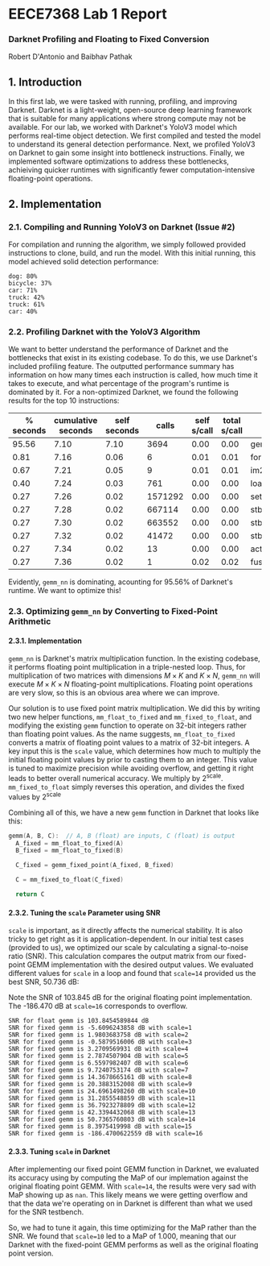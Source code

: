 # EECE7368 Lab 1 Report

### Darknet Profiling and Floating to Fixed Conversion

Robert D'Antonio and Baibhav Pathak

## 1. Introduction

In this first lab, we were tasked with running, profiling, and improving Darknet. Darknet is a light-weight, open-source deep learning framework that is suitable for many applications where strong compute may not be available. For our lab, we worked with Darknet's YoloV3 model which performs real-time object detection. We first compiled and tested the model to understand its general detection performance. Next, we profiled YoloV3 on Darknet to gain some insight into bottleneck instructions. Finally, we implemented software optimizations to address these bottlenecks, achieiving quicker runtimes with significantly fewer computation-intensive floating-point operations. 

## 2. Implementation

### 2.1. Compiling and Running YoloV3 on Darknet (Issue #2)

For compilation and running the algorithm, we simply followed provided instructions to clone, build, and run the model. With this initial running, this model achieved solid detection performance:

```
dog: 80%    
bicycle: 37%    
car: 71%    
truck: 42%    
truck: 61%    
car: 40%  
```

### 2.2. Profiling Darknet with the YoloV3 Algorithm

We want to better understand the performance of Darknet and the bottlenecks that exist in its existing codebase. To do this, we use Darknet's included profiling feature. The outputted performance summary has information on how many times each instruction is called, how much time it takes to execute, and what percentage of the program's runtime is dominated by it. For a non-optimized Darknet, we found the following results for the top 10 instructions:

|   % seconds   | cumulative seconds | self seconds  | calls   | self s/call | total s/call | name                                     |
|-------|------------|-------|---------|--------|-------|------------------------------------------|
| 95.56 | 7.10       | 7.10  | 3694    | 0.00   | 0.00  | gemm_nn                                  |
|  0.81 | 7.16       | 0.06  | 6       | 0.01   | 0.01  | forward_maxpool_layer_avx               |
|  0.67 | 7.21       | 0.05  | 9       | 0.01   | 0.01  | im2col_cpu_ext                          |
|  0.40 | 7.24       | 0.03  | 761     | 0.00   | 0.00  | load_image_stb                          |
|  0.27 | 7.26       | 0.02  | 1571292 | 0.00   | 0.00  | set_pixel                                |
|  0.27 | 7.28       | 0.02  | 667114  | 0.00   | 0.00  | stbiw__jpg_writeBits                    |
|  0.27 | 7.30       | 0.02  | 663552  | 0.00   | 0.00  | stbiw__jpg_DCT                          |
|  0.27 | 7.32       | 0.02  | 41472   | 0.00   | 0.00  | stbiw__jpg_processDU                    |
|  0.27 | 7.34       | 0.02  | 13      | 0.00   | 0.00  | activate_array_cpu_custom                |
|  0.27 | 7.36       | 0.02  | 1       | 0.02   | 0.02  | fuse_conv_batchnorm                      |

Evidently, `gemm_nn` is dominating, acounting for 95.56% of Darknet's runtime. We want to optimize this!

### 2.3. Optimizing `gemm_nn` by Converting to Fixed-Point Arithmetic

#### 2.3.1. Implementation

`gemm_nn` is Darknet's matrix multiplication function. In the existing codebase, it performs floating point multiplication in a triple-nested loop. Thus, for multiplication of two matrices with dimensions $M \times K$ and $K \times N$, `gemm_nn` will execute $M \times K \times N$ floating-point multiplications. Floating point operations are very slow, so this is an obvious area where we can improve. 

Our solution is to use fixed point matrix multiplication. We did this by writing two new helper functions, `mm_float_to_fixed` and `mm_fixed_to_float`, and modifying the existing `gemm` function to operate on 32-bit integers rather than floating point values. As the name suggests, `mm_float_to_fixed` converts a matrix of floating point values to a matrix of 32-bit integers. A key input this is the `scale` value, which determines how much to multiply the initial floating point values by prior to casting them to an integer. This value is tuned to maximize precision while avoiding overflow, and getting it right leads to better overall numerical accuracy. We multiply by $2^\text{scale}$. `mm_fixed_to_float` simply reverses this operation, and divides the fixed values by $2^\text{scale}$

Combining all of this, we have a new `gemm` function in Darknet that looks like this:

```c
gemm(A, B, C):  // A, B (float) are inputs, C (float) is output
  A_fixed = mm_float_to_fixed(A)
  B_fixed = mm_float_to_fixed(B)

  C_fixed = gemm_fixed_point(A_fixed, B_fixed)

  C = mm_fixed_to_float(C_fixed)

  return C
```

#### 2.3.2. Tuning the `scale` Parameter using SNR

`scale` is important, as it directly affects the numerical stability. It is also tricky to get right as it is application-dependent. In our initial test cases (provided to us), we optimized our scale by calculating a signal-to-noise ratio (SNR). This calculation compares the output matrix from our fixed-point GEMM implementation with the desired output values. We evaluated different values for `scale` in a loop and found that `scale=14` provided us the best SNR, 50.736 dB:

Note the SNR of 103.845 dB for the original floating point implementation. The -186.470 dB at `scale=16` corresponds to overflow. 
```
SNR for float gemm is 103.8454589844 dB 
SNR for fixed gemm is -5.6096243858 dB with scale=1
SNR for fixed gemm is 1.9803683758 dB with scale=2
SNR for fixed gemm is -0.5879516006 dB with scale=3
SNR for fixed gemm is 3.2709569931 dB with scale=4
SNR for fixed gemm is 2.7874507904 dB with scale=5
SNR for fixed gemm is 6.5597982407 dB with scale=6
SNR for fixed gemm is 9.7240753174 dB with scale=7
SNR for fixed gemm is 14.3678665161 dB with scale=8
SNR for fixed gemm is 20.3883152008 dB with scale=9
SNR for fixed gemm is 24.6961498260 dB with scale=10
SNR for fixed gemm is 31.2855548859 dB with scale=11
SNR for fixed gemm is 36.7923278809 dB with scale=12
SNR for fixed gemm is 42.3394432068 dB with scale=13
SNR for fixed gemm is 50.7365760803 dB with scale=14
SNR for fixed gemm is 8.3975419998 dB with scale=15
SNR for fixed gemm is -186.4700622559 dB with scale=16
```

#### 2.3.3. Tuning `scale` in Darknet

After implementing our fixed point GEMM function in Darknet, we evaluated its accuracy using by computing the MaP of our implemation against the original floating point GEMM. With `scale=14`, the results were very sad with MaP showing up as `nan`. This likely means we were getting overflow and that the data we're operating on in Darknet is different than what we used for the SNR testbench. 

So, we had to tune it again, this time optimizing for the MaP rather than the SNR. We found that `scale=10` led to a MaP of 1.000, meaning that our Darknet with the fixed-point GEMM performs as well as the original floating point version. 


